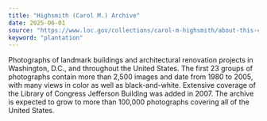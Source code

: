 ```yaml
---
title: "Highsmith (Carol M.) Archive"
date: 2025-06-01
source: "https://www.loc.gov/collections/carol-m-highsmith/about-this-collection/"
keyword: "plantation"
---
```


Photographs of landmark buildings and architectural renovation projects in Washington, D.C., and throughout the United States. The first 23 groups of photographs contain more than 2,500 images and date from 1980 to 2005, with many views in color as well as black-and-white. Extensive coverage of the Library of Congress Jefferson Building was added in 2007. The archive is expected to grow to more than 100,000 photographs covering all of the United States.